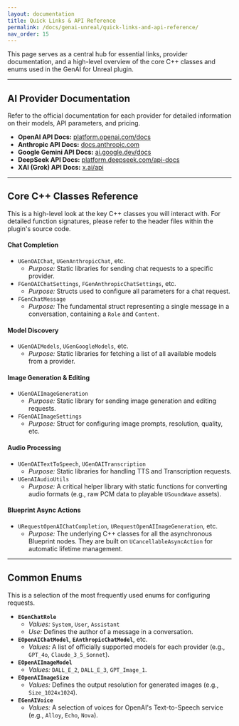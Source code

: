 ```yaml
---
layout: documentation
title: Quick Links & API Reference
permalink: /docs/genai-unreal/quick-links-and-api-reference/
nav_order: 15
---
```


This page serves as a central hub for essential links, provider documentation, and a high-level overview of the core C++ classes and enums used in the GenAI for Unreal plugin.

---

## AI Provider Documentation

Refer to the official documentation for each provider for detailed information on their models, API parameters, and pricing.

-   **OpenAI API Docs:** [platform.openai.com/docs](https://platform.openai.com/docs)
-   **Anthropic API Docs:** [docs.anthropic.com](https://docs.anthropic.com/)
-   **Google Gemini API Docs:** [ai.google.dev/docs](https://ai.google.dev/docs)
-   **DeepSeek API Docs:** [platform.deepseek.com/api-docs](https://platform.deepseek.com/api-docs)
-   **XAI (Grok) API Docs:** [x.ai/api](https://x.ai/api)

---

## Core C++ Classes Reference

This is a high-level look at the key C++ classes you will interact with. For detailed function signatures, please refer to the header files within the plugin's source code.

#### **Chat Completion**
-   `UGenOAIChat`, `UGenAnthropicChat`, etc.
    -   *Purpose:* Static libraries for sending chat requests to a specific provider.
-   `FGenOAIChatSettings`, `FGenAnthropicChatSettings`, etc.
    -   *Purpose:* Structs used to configure all parameters for a chat request.
-   `FGenChatMessage`
    -   *Purpose:* The fundamental struct representing a single message in a conversation, containing a `Role` and `Content`.

#### **Model Discovery**
-   `UGenOAIModels`, `UGenGoogleModels`, etc.
    -   *Purpose:* Static libraries for fetching a list of all available models from a provider.

#### **Image Generation & Editing**
-   `UGenOAIImageGeneration`
    -   *Purpose:* Static library for sending image generation and editing requests.
-   `FGenOAIImageSettings`
    -   *Purpose:* Struct for configuring image prompts, resolution, quality, etc.

#### **Audio Processing**
-   `UGenOAITextToSpeech`, `UGenOAITranscription`
    -   *Purpose:* Static libraries for handling TTS and Transcription requests.
-   `UGenAIAudioUtils`
    -   *Purpose:* A critical helper library with static functions for converting audio formats (e.g., raw PCM data to playable `USoundWave` assets).

#### **Blueprint Async Actions**
-   `URequestOpenAIChatCompletion`, `URequestOpenAIImageGeneration`, etc.
    -   *Purpose:* The underlying C++ classes for all the asynchronous Blueprint nodes. They are built on `UCancellableAsyncAction` for automatic lifetime management.

---

## Common Enums

This is a selection of the most frequently used enums for configuring requests.

-   **`EGenChatRole`**
    -   *Values:* `System`, `User`, `Assistant`
    -   *Use:* Defines the author of a message in a conversation.
-   **`EOpenAIChatModel`**, **`EAnthropicChatModel`**, etc.
    -   *Values:* A list of officially supported models for each provider (e.g., `GPT_4o`, `Claude_3_5_Sonnet`).
-   **`EOpenAIImageModel`**
    -   *Values:* `DALL_E_2`, `DALL_E_3`, `GPT_Image_1`.
-   **`EOpenAIImageSize`**
    -   *Values:* Defines the output resolution for generated images (e.g., `Size_1024x1024`).
-   **`EGenAIVoice`**
    -   *Values:* A selection of voices for OpenAI's Text-to-Speech service (e.g., `Alloy`, `Echo`, `Nova`).